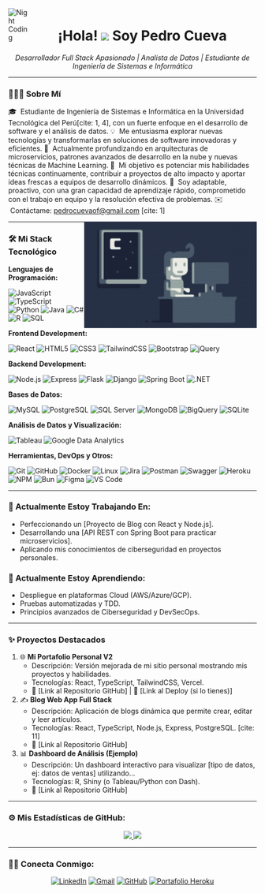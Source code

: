 <img alt="Night Coding" src="./assets/Hand%20Wave.gif" width='40' align="left"/>
<h1 align="center">¡Hola! <img src="https://media.giphy.com/media/hvRJCLFzcasrR4ia7z/giphy.gif" width="35"> Soy Pedro Cueva</h1>

<p align="center">
  <em>Desarrollador Full Stack Apasionado | Analista de Datos | Estudiante de Ingeniería de Sistemas e Informática</em>
</p>

---

### 👨🏻‍💻 Sobre Mí
🎓 &nbsp;Estudiante de Ingeniería de Sistemas e Informática en la Universidad Tecnológica del Perú[cite: 1, 4], con un fuerte enfoque en el desarrollo de software y el análisis de datos.
💡 &nbsp;Me entusiasma explorar nuevas tecnologías y transformarlas en soluciones de software innovadoras y eficientes.
🌱 &nbsp;Actualmente profundizando en arquitecturas de microservicios, patrones avanzados de desarrollo en la nube y nuevas técnicas de Machine Learning.
🎯 &nbsp;Mi objetivo es potenciar mis habilidades técnicas continuamente, contribuir a proyectos de alto impacto y aportar ideas frescas a equipos de desarrollo dinámicos.
🌟 &nbsp;Soy adaptable, proactivo, con una gran capacidad de aprendizaje rápido, comprometido con el trabajo en equipo y la resolución efectiva de problemas.
✉️ &nbsp;Contáctame: <a href="mailto:pedrocuevaof@gmail.com">pedrocuevaof@gmail.com</a> [cite: 1]

<img alt="Developer GIF" src="https://raw.githubusercontent.com/AVS1508/AVS1508/master/assets/Night-Coding.gif" width="350" align="right"/>

---

### 🛠️ Mi Stack Tecnológico

**Lenguajes de Programación:**
<p>
  <img alt="JavaScript" src="https://img.shields.io/badge/JavaScript-F7DF1E?style=for-the-badge&logo=javascript&logoColor=black">
  <img alt="TypeScript" src="https://img.shields.io/badge/TypeScript-3178C6?style=for-the-badge&logo=typescript&logoColor=white">
  <img alt="Python" src="https://img.shields.io/badge/Python-3776AB?style=for-the-badge&logo=python&logoColor=white">
  <img alt="Java" src="https://img.shields.io/badge/Java-ED8B00?style=for-the-badge&logo=openjdk&logoColor=white">
  <img alt="C#" src="https://img.shields.io/badge/C%23-239120?style=for-the-badge&logo=c-sharp&logoColor=white">
  <img alt="R" src="https://img.shields.io/badge/R-276DC3?style=for-the-badge&logo=r&logoColor=white">
  <img alt="SQL" src="https://img.shields.io/badge/SQL-4479A1?style=for-the-badge&logo=mysql&logoColor=white"> </p>

**Frontend Development:**
<p>
  <img alt="React" src="https://img.shields.io/badge/React-61DAFB?style=for-the-badge&logo=react&logoColor=black">
  <img alt="HTML5" src="https://img.shields.io/badge/HTML5-E34F26?style=for-the-badge&logo=html5&logoColor=white">
  <img alt="CSS3" src="https://img.shields.io/badge/CSS3-1572B6?style=for-the-badge&logo=css3&logoColor=white">
  <img alt="TailwindCSS" src="https://img.shields.io/badge/Tailwind_CSS-38B2AC?style=for-the-badge&logo=tailwind-css&logoColor=white">
  <img alt="Bootstrap" src="https://img.shields.io/badge/Bootstrap-7952B3?style=for-the-badge&logo=bootstrap&logoColor=white">
  <img alt="jQuery" src="https://img.shields.io/badge/jQuery-0769AD?style=for-the-badge&logo=jquery&logoColor=white">
</p>

**Backend Development:**
<p>
  <img alt="Node.js" src="https://img.shields.io/badge/Node.js-339933?style=for-the-badge&logo=node.js&logoColor=white">
  <img alt="Express" src="https://img.shields.io/badge/Express.js-000000?style=for-the-badge&logo=express&logoColor=white">
  <img alt="Flask" src="https://img.shields.io/badge/Flask-000000?style=for-the-badge&logo=flask&logoColor=white">
  <img alt="Django" src="https://img.shields.io/badge/Django-092E20?style=for-the-badge&logo=django&logoColor=white">
  <img alt="Spring Boot" src="https://img.shields.io/badge/Spring_Boot-6DB33F?style=for-the-badge&logo=spring-boot&logoColor=white">
  <img alt=".NET" src="https://img.shields.io/badge/.NET-512BD4?style=for-the-badge&logo=dotnet&logoColor=white">
</p>

**Bases de Datos:**
<p>
  <img alt="MySQL" src="https://img.shields.io/badge/MySQL-4479A1?style=for-the-badge&logo=mysql&logoColor=white">
  <img alt="PostgreSQL" src="https://img.shields.io/badge/PostgreSQL-336791?style=for-the-badge&logo=postgresql&logoColor=white">
  <img alt="SQL Server" src="https://img.shields.io/badge/SQL_Server-CC2927?style=for-the-badge&logo=microsoft-sql-server&logoColor=white">
  <img alt="MongoDB" src="https://img.shields.io/badge/MongoDB-47A248?style=for-the-badge&logo=mongodb&logoColor=white">
  <img alt="BigQuery" src="https://img.shields.io/badge/Google_BigQuery-4285F4?style=for-the-badge&logo=google-bigquery&logoColor=white">
  <img alt="SQLite" src="https://img.shields.io/badge/SQLite-003B57?style=for-the-badge&logo=sqlite&logoColor=white">
</p>

**Análisis de Datos y Visualización:**
<p>
  <img alt="Tableau" src="https://img.shields.io/badge/Tableau-E97627?style=for-the-badge&logo=tableau&logoColor=white">
  <img alt="Google Data Analytics" src="https://img.shields.io/badge/Google_Data_Analytics-4285F4?style=for-the-badge&logo=google-analytics&logoColor=white">
  </p>

**Herramientas, DevOps y Otros:**
<p>
  <img alt="Git" src="https://img.shields.io/badge/Git-F05032?style=for-the-badge&logo=git&logoColor=white">
  <img alt="GitHub" src="https://img.shields.io/badge/GitHub-181717?style=for-the-badge&logo=github&logoColor=white">
  <img alt="Docker" src="https://img.shields.io/badge/Docker-2496ED?style=for-the-badge&logo=docker&logoColor=white">
  <img alt="Linux" src="https://img.shields.io/badge/Linux-FCC624?style=for-the-badge&logo=linux&logoColor=black">
  <img alt="Jira" src="https://img.shields.io/badge/Jira-0052CC?style=for-the-badge&logo=jira&logoColor=white">
  <img alt="Postman" src="https://img.shields.io/badge/Postman-FF6C37?style=for-the-badge&logo=postman&logoColor=white">
  <img alt="Swagger" src="https://img.shields.io/badge/Swagger-85EA2D?style=for-the-badge&logo=swagger&logoColor=black">
  <img alt="Heroku" src="https://img.shields.io/badge/Heroku-430098?style=for-the-badge&logo=heroku&logoColor=white">
  <img alt="NPM" src="https://img.shields.io/badge/NPM-CB3837?style=for-the-badge&logo=npm&logoColor=white">
  <img alt="Bun" src="https://img.shields.io/badge/Bun-000000?style=for-the-badge&logo=bun&logoColor=white"> <img alt="Figma" src="https://img.shields.io/badge/Figma-F24E1E?style=for-the-badge&logo=figma&logoColor=white">
  <img alt="VS Code" src="https://img.shields.io/badge/VS_Code-007ACC?style=for-the-badge&logo=visual-studio-code&logoColor=white">
</p>

---

### 🔭 Actualmente Estoy Trabajando En:
* Perfeccionando un [Proyecto de Blog con React y Node.js].
* Desarrollando una [API REST con Spring Boot para practicar microservicios].
* Aplicando mis conocimientos de ciberseguridad en proyectos personales.

### 🌱 Actualmente Estoy Aprendiendo:
* Despliegue en plataformas Cloud (AWS/Azure/GCP).
* Pruebas automatizadas y TDD.
* Principios avanzados de Ciberseguridad y DevSecOps.

---

### ✨ Proyectos Destacados
1.  🌐 **Mi Portafolio Personal V2**
    * Descripción: Versión mejorada de mi sitio personal mostrando mis proyectos y habilidades.
    * Tecnologías: React, TypeScript, TailwindCSS, Vercel.
    * 🔗 [Link al Repositorio GitHub] | 🚀 [Link al Deploy (si lo tienes)]
2.  ✍️ **Blog Web App Full Stack**
    * Descripción: Aplicación de blogs dinámica que permite crear, editar y leer artículos.
    * Tecnologías: React, TypeScript, Node.js, Express, PostgreSQL. [cite: 11]
    * 🔗 [Link al Repositorio GitHub]
3.  📊 **Dashboard de Análisis (Ejemplo)**
    * Descripción: Un dashboard interactivo para visualizar [tipo de datos, ej: datos de ventas] utilizando...
    * Tecnologías: R, Shiny (o Tableau/Python con Dash).
    * 🔗 [Link al Repositorio GitHub]

---
### ⚙️ Mis Estadísticas de GitHub:
<p align="center">
  <a href="https://github.com/IvanCueva01">
    <img height="170em" src="https://github-readme-stats-eight-theta.vercel.app/api?username=IvanCueva01&show_icons=true&theme=algolia&include_all_commits=true&count_private=true"/>
    <img height="170em" src="https://github-readme-stats-eight-theta.vercel.app/api/top-langs/?username=IvanCueva01&layout=compact&langs_count=8&theme=algolia"/>
  </a>
</p>

---

### 🤝🏻 Conecta Conmigo:
<p align="center">
  <a href="https://linkedin.com/in/ivan-cueva" target="_blank"><img src="https://img.shields.io/badge/-LinkedIn-0A66C2?style=for-the-badge&logo=linkedin&logoColor=white" alt="LinkedIn"></a>
  <a href="mailto:pedrocuevaof@gmail.com"><img src="https://img.shields.io/badge/-Gmail-D14836?style=for-the-badge&logo=gmail&logoColor=white" alt="Gmail"></a>
  <a href="https://github.com/IvanCueva01" target="_blank"><img src="https://img.shields.io/badge/-GitHub-181717?style=for-the-badge&logo=github&logoColor=white" alt="GitHub"></a>
  <a href="https://agile-wildwood-73548-dd8ec1704e0f.herokuapp.com" target="_blank"><img src="https://img.shields.io/badge/-Mi_Portafolio_Online-430098?style=for-the-badge&logo=heroku&logoColor=white" alt="Portafolio Heroku"></a>
</p>
